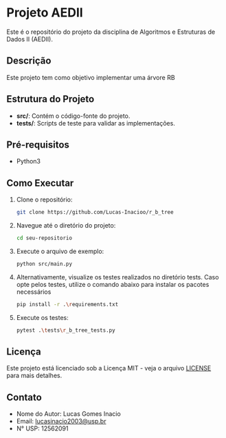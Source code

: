 # Projeto AEDII

Este é o repositório do projeto da disciplina de Algoritmos e Estruturas de Dados II (AEDII).

## Descrição

Este projeto tem como objetivo implementar uma árvore RB

## Estrutura do Projeto

- **src/**: Contém o código-fonte do projeto.
- **tests/**: Scripts de teste para validar as implementações.

## Pré-requisitos

- Python3

## Como Executar

1. Clone o repositório:
    ```sh
    git clone https://github.com/Lucas-Inacioo/r_b_tree
    ```
2. Navegue até o diretório do projeto:
    ```sh
    cd seu-repositorio
    ```
3. Execute o arquivo de exemplo:
    ```sh
    python src/main.py
    ```
4. Alternativamente, visualize os testes realizados no diretório tests. Caso opte pelos testes, utilize o comando abaixo para instalar os pacotes necessários
    ```sh
    pip install -r .\requirements.txt
    ```
5. Execute os testes:
    ```sh
    pytest .\tests\r_b_tree_tests.py
    ```

## Licença

Este projeto está licenciado sob a Licença MIT - veja o arquivo [LICENSE](LICENSE) para mais detalhes.

## Contato

- Nome do Autor: Lucas Gomes Inacio
- Email: lucasinacio2003@usp.br
- N° USP: 12562091
